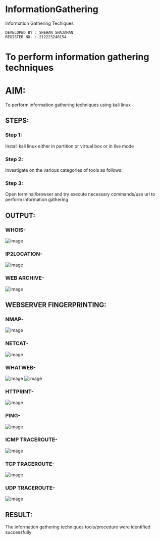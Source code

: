 # InformationGathering
Information Gathering Techiques

```
DEVELOPED BY : SHEHAN SHAJAHAN
REGISTER NO. : 212223240154
```

# To perform information gathering techniques

# AIM:

To perform information gathering techniques using kali linux 

## STEPS:

### Step 1:

Install kali linux either in partition or virtual box or in live mode

### Step 2:

Investigate on the various categories of tools as follows:

### Step 3:
Open terminal/browser and try execute necessary commands/use url to perform information gathering


## OUTPUT:

### WHOIS-
![image](https://github.com/user-attachments/assets/dc19753f-af3a-4ce5-b726-f67bb586dc9c)


### IP2LOCATION-
![image](https://github.com/user-attachments/assets/a9d64ec2-0508-4c96-a049-788a0d008db6)


### WEB ARCHIVE-
![image](https://github.com/user-attachments/assets/5ff217c9-39e6-44e2-8a24-d5ba7cd76a29)


## WEBSERVER FINGERPRINTING:

### NMAP-
![image](https://github.com/user-attachments/assets/c10aed66-7447-4f29-a00c-8dab7e8e5e46)


### NETCAT-
![image](https://github.com/user-attachments/assets/65d4c5fe-2dde-4b08-a909-97df8bbc235b)


### WHATWEB-
![image](https://github.com/user-attachments/assets/efde9b3d-a3be-4ae0-9198-22cb6e80dd65)
![image](https://github.com/user-attachments/assets/2a7135be-5d57-443d-b2fe-e73eb5690331)


### HTTPRINT-

![image](https://github.com/user-attachments/assets/2f7d0e99-651c-4ef9-8482-e5fe08e4e758)



### PING-
![image](https://github.com/user-attachments/assets/a161a97e-9d8b-4283-b1b8-f1763f2882e1)


### ICMP TRACEROUTE-
![image](https://github.com/user-attachments/assets/bddc568b-91bf-470e-b841-fa4328473c36)


### TCP TRACEROUTE-
![image](https://github.com/user-attachments/assets/909e7abc-af64-44d5-8b34-f60b9c1158ae)


### UDP TRACEROUTE-
![image](https://github.com/user-attachments/assets/b0839827-70eb-4cf7-9e79-64a94d6200aa)


## RESULT:
The information gathering techniques tools/procedure were  identified successfully
